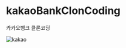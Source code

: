 # kakaoBankClonCoding
카카오뱅크 클론코딩

![kakao](https://user-images.githubusercontent.com/51771487/143798466-8affc718-a698-4c4e-81bc-63e7285e5614.png)
